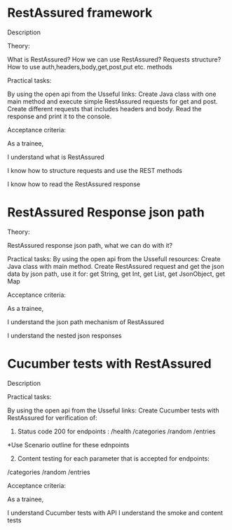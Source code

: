 
# RestAssured framework

Description

Theory:

What is RestAssured?
How we can use RestAssured?
Requests structure?
How to use auth,headers,body,get,post,put etc. methods

Practical tasks:

By using the open api from the Usseful links:
Create Java class with one main method and execute simple RestAssured requests for get and post.
Create different requests that includes headers and body.
Read the response and print it to the console.

Acceptance criteria:

As a trainee, 

I understand what is RestAssured

I know how to structure requests and use the REST methods

I know how to read the RestAssured response

# RestAssured Response json path

Theory:

RestAssured response json path, what we can do with it?

Practical tasks:
By using the open api from the Ussefull resources: 
Create Java class with main method.
Create RestAssured request and get the json data by json path, use it for:
get String,
get Int,
get List,
get JsonObject,
get Map

Acceptance criteria:

As a trainee, 

I understand the json path mechanism of RestAssured 

I understand the nested json responses

# Cucumber tests with RestAssured
Description

Practical tasks:

By using the open api from the Usseful links:
Create Cucumber tests with RestAssured for verification of:

1. Status code 200 for endpoints : 
/health
/categories
/random
/entries

*Use Scenario outline for these ednpoints

2. Content testing for each parameter that is accepted for endpoints:

/categories 
/random
/entries

Acceptance criteria:

As a trainee, 

I understand Cucumber tests with API
I understand the smoke and content tests
